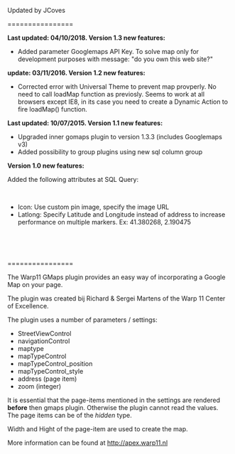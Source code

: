 <p>
	Updated by JCoves</p>
<p>
	================</p>
<strong>Last updated: 04/10/2018. Version 1.3 new features:</strong>
<ul>
<li>Added parameter Googlemaps API Key. To solve map only for development purposes with message: "do you own this web site?" </li>
</ul>
<strong>update: 03/11/2016. Version 1.2 new features:</strong>
<ul>
<li>Corrected error with Universal Theme to prevent map provperly. No need to call loadMap function as previosly. Seems to work at all browsers except IE8, in its case you need to create a Dynamic Action to fire loadMap() function.</li>
</ul>
<strong>Last updated: 10/07/2015. Version 1.1 new features:</strong>
<ul>
<li>Upgraded inner gomaps plugin to version 1.3.3 (includes Googlemaps v3)</li>
<li>Added possibility to group plugins using new sql column group</li>
</ul>
<strong>Version 1.0 new features:</strong>
<p>
	Added the following attributes at SQL Query:</p>
<p>
	&nbsp;</p>
<ul>
	<li>
		Icon: Use custom pin image, specify the image URL&nbsp;</li>
	<li>
		Latlong: Specify Latitude and Longitude instead of address to increase performance on multiple markers. Ex:&nbsp;41.380268, 2.190475</li>
</ul>
<p>
	&nbsp;</p>
<p>
	&nbsp;</p>
<p>
	================</p>
<p>
	The Warp11 GMaps plugin provides an easy way of incorporating a Google Map on your page.</p>
<p>
	The plugin was created bij Richard &amp; Sergei Martens of the Warp 11 Center of Excellence.</p>
<p>
	The plugin uses a number of parameters / settings:</p>
<ul>
	<li>
		StreetViewControl</li>
	<li>
		navigationControl</li>
	<li>
		maptype</li>
	<li>
		mapTypeControl</li>
	<li>
		mapTypeControl_position</li>
	<li>
		mapTypeControl_style</li>
	<li>
		address (page item)</li>
	<li>
		zoom (integer)</li>
</ul>
<p>
	It is essential that the page-items mentioned in the settings are rendered <strong>before</strong> then gmaps plugin. Otherwise the plugin cannot read the values. The page items can be of the <em>hidden</em> type.</p>
<p>
	Width and Hight of the page-item are used to create the map.</p>
<p>
	More information can be found at <a href="http://apex.warp11.nl" target="_blank">http://apex.warp11.nl</a></p>